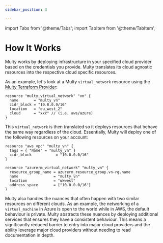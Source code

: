 ```yaml
---
sidebar_position: 3

---
```

import Tabs from '@theme/Tabs';
import TabItem from '@theme/TabItem';

# How It Works

Multy works by deploying infrastructure in your specified cloud provider based on the credentials you provide. Multy translates its cloud agnostic resources into the respective cloud specific resources. 

As an example, let's look at a Multy `virtual_network` resource using the [Multy Terraform Provider](https://registry.terraform.io/providers/multycloud/multy/latest/docs):

```hcl
resource "multy_virtual_network" "vn" {
  name       = "multy_vn"
  cidr_block = "10.0.0.0/16"
  location   = "eu_west_2"
  cloud      = "xxx" // (i.e. aws/azure)
}
```

This `virtual_network` is then translated so it deploys resources that behave the same way regardless of the cloud. Essentially, Multy will deploy one of the following resources on your account:


<Tabs>
  <TabItem value="aws" label="AWS" default>

```hcl
resource "aws_vpc" "multy_vn" {
  tags = { "Name" = "multy_vn" }
  cidr_block           = "10.0.0.0/16"
}
```

  </TabItem>
  <TabItem value="azure" label="Azure">

```hcl
resource "azurerm_virtual_network" "multy_vn" {
  resource_group_name = azurerm_resource_group.vn-rg.name
  name                = "multy_vn"
  location            = "ukwest"
  address_space       = ["10.0.0.0/16"]
}
``` 

 </TabItem>
</Tabs>

Multy also handles the nuances that often happen with two similar resources on different clouds. 
As an example, the networking of a `virtual_machine` in Azure is open to the world while in AWS, the default behaviour is private. 
Multy abstracts these nuances by deploying additional services that ensures they have a consistent behaviour. 
This means a significantly reduced barrier to entry into major cloud providers and the ability leverage major cloud 
providers without needing to read documentation in depth. 